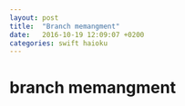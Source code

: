 ```yaml
---
layout: post
title:  "Branch memangment"
date:   2016-10-19 12:09:07 +0200
categories: swift haioku
---
```


# branch memangment

